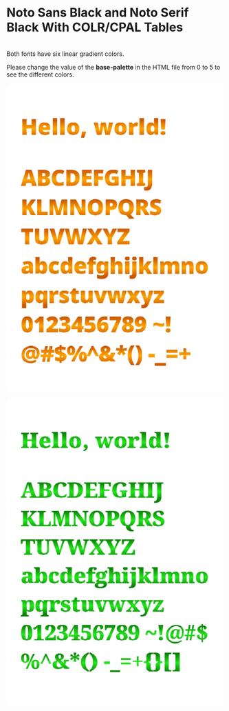 # Noto Sans Black and Noto Serif Black With COLR/CPAL Tables

<br> 
Both fonts have six linear gradient colors.

Please change the value of the **base-palette** in the HTML file from 0 to 5 to see the different colors.

![img1](./noto-sans-p1.png)

![img2](./noto-serif-p1.png)

